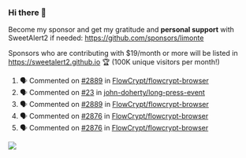 ### Hi there 👋

Become my sponsor and get my gratitude and **personal support** with SweetAlert2 if needed: https://github.com/sponsors/limonte

Sponsors who are contributing with $19/month or more will be listed in https://sweetalert2.github.io 🏆 (100K unique visitors per month!)

<!--START_SECTION:activity-->
1. 🗣 Commented on [#2889](https://github.com//FlowCrypt/flowcrypt-browser/issues/2889) in [FlowCrypt/flowcrypt-browser](https://github.com//FlowCrypt/flowcrypt-browser)
2. 🗣 Commented on [#23](https://github.com//john-doherty/long-press-event/issues/23) in [john-doherty/long-press-event](https://github.com//john-doherty/long-press-event)
3. 🗣 Commented on [#2889](https://github.com//FlowCrypt/flowcrypt-browser/issues/2889) in [FlowCrypt/flowcrypt-browser](https://github.com//FlowCrypt/flowcrypt-browser)
4. 🗣 Commented on [#2876](https://github.com//FlowCrypt/flowcrypt-browser/issues/2876) in [FlowCrypt/flowcrypt-browser](https://github.com//FlowCrypt/flowcrypt-browser)
5. 🗣 Commented on [#2876](https://github.com//FlowCrypt/flowcrypt-browser/issues/2876) in [FlowCrypt/flowcrypt-browser](https://github.com//FlowCrypt/flowcrypt-browser)
<!--END_SECTION:activity-->

![](https://github-readme-stats.vercel.app/api?username=limonte&theme=vue&show_icons=true)
